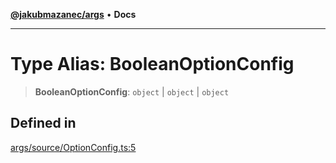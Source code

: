 [**@jakubmazanec/args**](../README.md) • **Docs**

---

# Type Alias: BooleanOptionConfig

> **BooleanOptionConfig**: `object` \| `object` \| `object`

## Defined in

[args/source/OptionConfig.ts:5](https://github.com/jakubmazanec/tools/blob/4809b04453aafb35a917917e0b4964a9ec0cd132/packages/args/source/OptionConfig.ts#L5)
